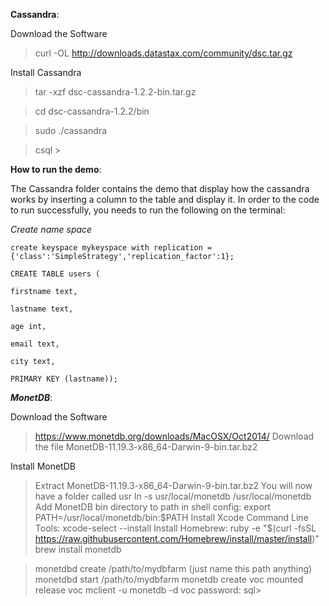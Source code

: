 **Cassandra**:

Download the Software

> curl -OL http://downloads.datastax.com/community/dsc.tar.gz

Install Cassandra
> tar -xzf dsc-cassandra-1.2.2-bin.tar.gz

> cd dsc-cassandra-1.2.2/bin

> sudo ./cassandra

> csql >

**How to run the demo**:

The Cassandra folder contains the demo that display how the cassandra works by inserting a column to the table and display it. In order to the code to run successfully, you needs to run the following on the terminal:

*Create name space*

``
create keyspace mykeyspace with replication = {'class':'SimpleStrategy','replication_factor':1};
``

```
CREATE TABLE users (

firstname text,

lastname text,

age int,

email text,

city text,

PRIMARY KEY (lastname));
```
***MonetDB***:

Download the Software

> https://www.monetdb.org/downloads/MacOSX/Oct2014/
> Download the file MonetDB-11.19.3-x86_64-Darwin-9-bin.tar.bz2

Install MonetDB
> Extract MonetDB-11.19.3-x86_64-Darwin-9-bin.tar.bz2 
> You will now have a folder called usr
> ln -s usr/local/monetdb /usr/local/monetdb
> Add MonetDB bin directory to path in shell config: export PATH=/usr/local/monetdb/bin:$PATH
> Install Xcode Command Line Tools: xcode-select --install
> Install Homebrew: ruby -e "$(curl -fsSL https://raw.githubusercontent.com/Homebrew/install/master/install)"
> brew install monetdb

> monetdbd create /path/to/mydbfarm (just name this path anything)
> monetdbd start /path/to/mydbfarm
> monetdb create voc
> mounted release voc
> mclient -u monetdb -d voc
> password:<monetdb>
> sql>

